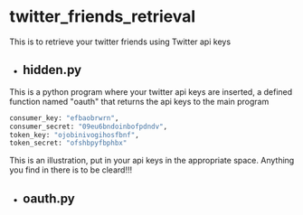 # twitter_friends_retrieval
This is to retrieve your twitter friends using Twitter api keys

- ## hidden.py
This is a python program where your twitter api keys are inserted, a defined function named "oauth" that returns the api keys to the main program
```py
consumer_key: "efbaobrwrn",
consumer_secret: "09eu6bndoinbofpdndv",
token_key: "ojobinivogihosfbnf",
token_secret: "ofshbpyfbphbx"
```
This is an illustration, put in your api keys in the appropriate space. Anything you find in there is to be cleard!!!

- ## oauth.py
